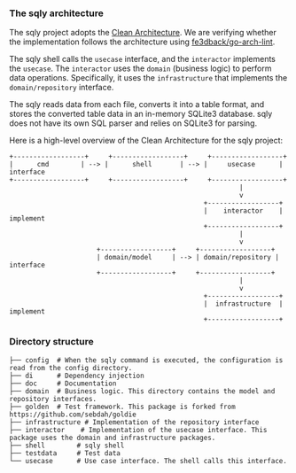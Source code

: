 ### The sqly architecture

The sqly project adopts the [Clean Architecture](https://blog.cleancoder.com/uncle-bob/2012/08/13/the-clean-architecture.html). We are verifying whether the implementation follows the architecture using [fe3dback/go-arch-lint](https://github.com/fe3dback/go-arch-lint).

The sqly shell calls the `usecase` interface, and the `interactor` implements the `usecase`. The `interactor` uses the `domain` (business logic) to perform data operations. Specifically, it uses the `infrastructure` that implements the `domain/repository` interface.

The sqly reads data from each file, converts it into a table format, and stores the converted table data in an in-memory SQLite3 database. sqly does not have its own SQL parser and relies on SQLite3 for parsing.

Here is a high-level overview of the Clean Architecture for the sqly project:

```text
+------------------+     +------------------+     +------------------+
|      cmd        | --> |      shell       | --> |     usecase      | interface
+------------------+     +------------------+     +------------------+
                                                          |
                                                          v
                                                 +------------------+
                                                 |    interactor    | implement
                                                 +------------------+
                                                          |
                                                          v
                      +------------------+     +------------------+
                      | domain/model     | --> | domain/repository | interface
                      +------------------+     +------------------+
                                                          |
                                                          v
                                                 +------------------+
                                                 |  infrastructure  | implement
                                                 +------------------+
```

### Directory structure

```shell
├── config  # When the sqly command is executed, the configuration is read from the config directory.  
├── di      # Dependency injection
├── doc     # Documentation
├── domain  # Business logic. This directory contains the model and repository interfaces.
├── golden  # Test framework. This package is forked from https://github.com/sebdah/goldie
├── infrastructure # Implementation of the repository interface
├── interactor    # Implementation of the usecase interface. This package uses the domain and infrastructure packages.
├── shell        # sqly shell
├── testdata     # Test data
└── usecase      # Use case interface. The shell calls this interface.
```
